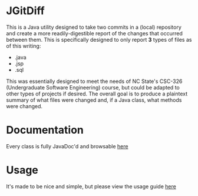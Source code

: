 JGitDiff
==============

This is a Java utility designed to take two commits in a (local) repository and create a more readily-digestible
report of the changes that occurred between them. This is specifically designed to only report **3** types of files
as of this writing:
	
	
* .java
* .jsp
* .sql 

This was essentially designed to meet the needs of NC State's CSC-326 (Undergraduate Software Engineering) course, but could be
adapted to other types of projects if desired. The overall goal is to produce a plaintext summary of what files
were changed and, if a Java class, what methods were changed.


Documentation
=============
Every class is fully JavaDoc'd and browsable [here](http://clstroud.github.io/JGitDiff/Docs/)


Usage
======
It's made to be nice and simple, but please view the usage guide [here](https://github.com/Clstroud/JGitDiff/wiki/Usage)
